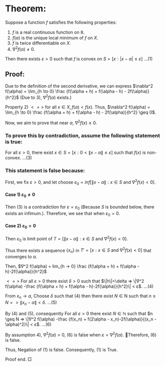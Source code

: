 # Theorem: 
Suppose a function $f$ satisfies the following properties:

1. $f$ is a real continuous function on $\mathbb{R}$.
2. $f(\alpha)$ is the unique local minimum of $f$ on $X$.
3. $f$ is twice differentiable on $X$.
4. $\nabla^2 f(\alpha) ≠ 0$.

Then there exists $ε>0$ such that $f$ is convex on $S = [x : | x - \alpha | \leq ε]$ ...(1)

## Proof: 

Due to the definition of the second derivative, we can express $\nabla^2 f(\alpha) = \lim_{h \to 0} \frac {f(\alpha + h) + f(\alpha - h) - 2f(\alpha)}{h^2}$ (Due to 3), $∇^2 f(\alpha)$ exists.)

Property 2) $<=>$ for all $x \in X, f(\alpha) < f(x)$. Thus, $\nabla^2 f(\alpha) = \lim_{h \to 0} \frac {f(\alpha + h) + f(\alpha - h) - 2f(\alpha)}{h^2} \geq 0$.

Now, we aim to prove that near $\alpha$, $\nabla^2 f(x) \geq 0$.

### To prove this by contradiction, assume the following statement is true:

For all $ε>0$, there exist $x \in S = [x: 0< \| x - \alpha \| \leq ε] \text{ such that } f(x)$ is non-convex. ...(3)
### This statement is false because:

First, we fix $ε>0$, and let choose $ε_0 = inf[\|x-\alpha\| : x \in S \text{ and } ∇^2f(x)<0]$.

#### Case 1) $ε_0 ≠ 0$

Then (3) is a contradiction for $ε = ε_0$ (Because $S$ is bounded below, there exists an infimum.). Therefore, we see that when $ε_0 = 0$.
#### Case 2) $ε_0 = 0$
Then $ε_0$ is limit point of $T = [\|x-\alpha\| : x \in S \text{ and } ∇^2f(x)<0]$.

Thus there exists a sequence $\{x_n\}$ in $T' = [x : x \in S \text{ and } ∇^2f(x)<0]$ that converges to $\alpha$.

Then,
$∇^2 f(\alpha) = lim_{h → 0} \frac {f(\alpha + h) + f(\alpha - h)-2f(\alpha)}{h^2}$

$<=>$ For all $ε>0$ there exist $\delta>0$ such that
$\|h\|<\delta => \|∇^2 f(\alpha) -\frac {f(\alpha + h) + f(\alpha - h)-2f(\alpha)}{h^2}\| < ε$. ...(4)

From $x_n \to \alpha$,
Choose $\delta$ such that (4) then
there exist $N \in \text{N}$ such that $n \geq N => \|x_n - \alpha \| < \delta$. ...(5)

By (4) and (5), consequently
For all $ε>0$ there exist $N \in \mathbb{N}$ such that
$n \geq N => \|∇^2 f(\alpha) -\frac {f(x_n) + f(2\alpha - x_n)-2f(\alpha)}{(x_n - \alpha)^2}\| < ε$. ...(6)

By assumption 4), $∇^2 f(\alpha) >0$, (6) is false when $ε = ∇^2 f(\alpha)$. Therefore, (6) is false.

Thus, Negation of (1) is false. Consequently, (1) is True.

Proof end. □
